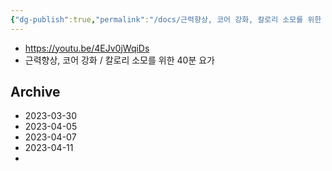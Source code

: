 ```yaml
---
{"dg-publish":true,"permalink":"/docs/근력향상, 코어 강화, 칼로리 소모를 위한 40분 요가/","title":"근력향상, 코어 강화, 칼로리 소모를 위한 40분 요가","tags":["yoga"]}
---
```


- https://youtu.be/4EJv0jWqiDs
- 근력향상, 코어 강화 / 칼로리 소모를 위한 40분 요가

Archive
---
- 2023-03-30
- 2023-04-05
- 2023-04-07
- 2023-04-11
- 
